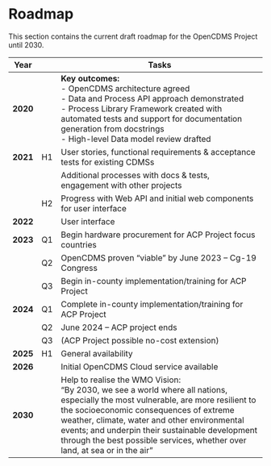 # Roadmap

This section contains the current draft roadmap for the OpenCDMS Project until 2030.

<!-- TODO: Roadmap is not up-to-date -->

| **Year** |    | **Tasks** |
|----------|----|-----------|
| **2020** |    | **Key outcomes:**<br/>- OpenCDMS architecture agreed<br/>- Data and Process API approach demonstrated<br/>- Process Library Framework created with automated tests and support for documentation generation from docstrings<br/>- High-level Data model review drafted |
| **2021** | H1 | User stories, functional requirements & acceptance tests for existing CDMSs |
|          |    | Additional processes with docs & tests, engagement with other projects |
|          | H2 | Progress with Web API and initial web components for user interface |
| **2022** |    | User interface |
| **2023** | Q1 | Begin hardware procurement for ACP Project focus countries |
|         | Q2 | OpenCDMS proven “viable” by June 2023 – Cg-19 Congress |
|         | Q3 | Begin in-county implementation/training for ACP Project |
| **2024** | Q1 | Complete in-county implementation/training for ACP Project |
|          | Q2 | June 2024 – ACP project ends |
|          | Q3 | (ACP Project possible no-cost extension) |
| **2025** | H1 | General availability |
| **2026** |    | Initial OpenCDMS Cloud service available |
| **2030** |    | Help to realise the WMO Vision:<br/>“By 2030, we see a world where all nations, especially the most vulnerable, are more resilient to the socioeconomic consequences of extreme weather, climate, water and other environmental events; and underpin their sustainable development through the best possible services, whether over land, at sea or in the air”|
